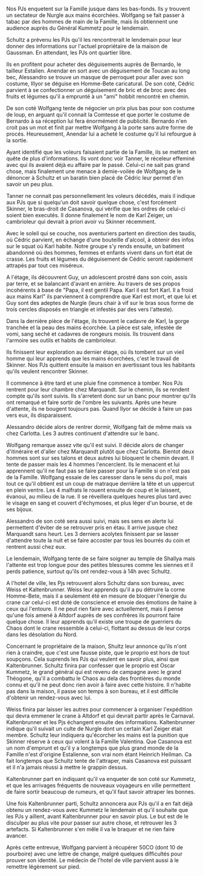 Nos PJs enquetent sur la Famille jusque dans les bas-fonds. Ils y trouvent un
sectateur de Nurgle aux mains écorchées. Wolfgang se fait passer à tabac par des
hommes de main de la Famille, mais ils obtiennent une audience auprès du Général
Kummetz pour le lendemain.

Schultz a prévenu les PJs qu'il les rencontrerait le lendemain pour leur donner
des informations sur l'actuel propriétaire de la maison de Gaussman. En
attendant, les PJs ont quartier libre.

Ils en profitent pour acheter des déguisements auprès de Bernardo, le tailleur
Estalien. Anendar en sort avec un déguisement de Toucan au long bec, Alessandro
se trouve un masque de perroquet pour aller avec son costume, Illyor se déguise
en Homme-Bete caricatural. De son coté, Cédric parvient à se confectionner un
déguisement de bric et de broc avec des fruits et légumes qu'il a emprunté à un
"ami" hobbit rencontré en chemin.

De son coté Wolfgang tente de négocier un prix plus bas pour son costume de
loup, en arguant qu'il connait la Comtesse et que porter le costume de Bernardo
à sa réception lui fera énormément de publicité. Bernardo n'en croit pas un mot
et finit par mettre Wolfgang à la porte sans autre forme de procés.
Heureusement, Anendar lui a acheté le costume qu'il lui refourgue à la sortie.

Ayant identifié que les voleurs faisaient partie de la Famille, ils se mettent
en quête de plus d'informations. Ils vont donc voir Tanner, le réceleur
effeminé avec qui ils avaient déjà eu affaire par le passé. Celui-ci ne sait
pas grand chose, mais finalement une menace à demie-voilée de Wolfgang de le
dénoncer à Schultz et un baratin bien placé de Cédric leur permet d'en savoir
un peu plus.

Tanner ne connait pas personnellement les voleurs décédés, mais il indique aux
PJs que si quelqu'un doit savoir quelque chose, c'est forcément Skinner, le
bras-droit de Casanova, qui vérifie que les ordres de celui-ci soient bien
executés. Il donne finalement le nom de Karl Zeiger, un cambrioleur qui devrait
à priori avoir vu Skinner récemment.

Avec le soleil qui se couche, nos aventuriers partent en direction des taudis,
où Cédric parvient, en échange d'une bouteille d'alcool, à obtenir des infos
sur le squat où Karl habite. Notre groupe s'y rends ensuite, un batiment
abandonné où des hommes, femmes et enfants vivent dans un fort état de crasse.
Les fruits et légumes du déguisement de Cédric seront rapidement attrapés par
tout ces miséreux.

A l'étage, ils découvrent Guy, un adolescent prostré dans son coin, assis par
terre, et se balancant d'avant en arrière. Au travers de ses propos incohérents
à base de "Papa, il est gentil Papa. Karl il est fort Karl. Il a froid aux
mains Karl" ils parviennent à comprendre que Karl est mort, et que lui et Guy
sont des adeptes de Nurgle (leurs chair à vif sur le bras sous forme de trois
cercles disposés en triangle et infestés par des vers l'atteste).

Dans la dernière pièce de l'étage, ils trouvent le cadavre de Karl, la gorge
tranchée et la peau des mains écorchée. La pièce est sale, infestée de vomi,
sang seché et cadavres de rongeurs moisis. Ils trouvent dans l'armoire ses
outils et habits de cambrioleur.

Ils finissent leur exploration au dernier étage, où ils tombent sur un vieil
homme qui leur apprends que les mains écorchées, c'est le travail de Skinner.
Nos PJs quittent ensuite la maison en avertissant tous les habitants qu'ils
veulent rencontrer Skinner.

Il commence à être tard et une pluie fine commence à tomber. Nos PJs rentrent
pour leur chambre chez Marquandt. Sur le chemin, ils se rendent compte qu'ils
sont suivis. Ils s'arretent donc sur un banc pour montrer qu'ils ont remarqué
et faire sortir de l'ombre les suivants. Après une heure d'attente, ils ne
bougent toujours pas. Quand Ilyor se décide à faire un pas vers eux, ils
disparaissent.

Alessandro décide alors de rentrer dormir, Wolfgang fait de même mais va chez
Carlotta. Les 3 autres continuent d'attendre sur le banc.

Wolfgang remarque assez vite qu'il est suivi. Il décide alors de changer
d'itinéraire et d'aller chez Marquandt plutôt que chez Carlotta. Bientot deux
hommes sont sur ses talons et deux autres lui bloquent le chemin devant. Il
tente de passer mais les 4 hommes l'encerclent. Ils le menacent et lui
apprennent qu'il ne faut pas se faire passer pour la Famille si on n'est pas de
la Famille. Wolfgang essaie de les caresser dans le sens du poil, mais tout ce
qu'il obtient est un coup de matraque derrière la tête et un uppercut en plein
ventre. Les 4 malfrats le rouent ensuite de coup et le laissent, évanoui, au
milieu de la rue. Il se réveillera quelques heures plus tard avec le visage en
sang et couvert d'échymoses, et plus léger d'un bourse, et de ses bijoux.

Alessandro de son coté sera aussi suivi, mais ses sens en alerte lui permettent
d'éviter de se retrouver pris en étau. Il arrive jusque chez Marquandt sans
heurt. Les 3 derniers acolytes finissent par se lasser d'attendre toute la nuit
et se faire accoster par tous les bourrés du coin et rentrent aussi chez eux.

Le lendemain, Wolfgang tente de se faire soigner au temple de Shallya mais
l'attente est trop longue pour des petites blessures comme les siennes et il
perds patience, surtout qu'ils ont rendez-vous à 14h avec Schultz. 

A l'hotel de ville, les Pjs retrouvent alors Schultz dans son bureau, avec
Weiss et Kaltenbrunner. Weiss leur apprends qu'il a pu détruire la corne
Homme-Bete, mais il a seulement été en mesure de bloquer l'énergie du crane car
celui-ci est doté de conscience et envoie des émotions de haine à ceux qui
l'entoure. Il ne peut rien faire avec actuellement, mais il pense qu'une fois
amené à Altdorf auprès de ses confrères ils pourront faire quelque chose. Il
leur apprends qu'il existe une troupe de guerriers du Chaos dont le crane
ressemble à celui-ci, flottant au dessus de leur corps dans les désolation du
Nord.

Concernant le propriétaire de la maison, Shultz leur annonce qu'ils n'ont rien
à craindre, que c'est une fausse piste, que le proprio est hors de tout
soupçons. Cela suprends les PJs qui veulent en savoir plus, ainsi que
Kaltenbrunner. Schultz finira par confesser que le proprio est Oscar Kummetz,
le grand général qui est revenu de campagne avec le grand Théogone, qu'il
a combattu le Chaos au dela des frontières du monde connu et qu'il ne peut donc
rien avoir à faire avec cette histoire. Il n'habite pas dans la maison, il
passe son temps à son bureau, et il est difficile d'obtenir un rendez-vous avec
lui.

Weiss finira par laisser les autres pour commencer à organiser l'expédition qui
devra emmener le crane à Altdorf et qui devrait partir après le Carnaval.
Kaltenbrunner et les Pjs échangent ensuite des informations. Kaltenbrunner
indique qu'il suivait un culte de Nurgle dont un certain Karl Zeiger était
membre. Schultz leur indiquera qu'écorcher les mains est la punition que
Skinner réserve à ceux qui volent à la Famille Valentina. Que Casanova est un
nom d'emprunt et qu'il y a longtemps que plus grand monde de la Famille n'est
d'origine Estalienne, son vrai nom étant Heinrich Heilman. Ca fait longtemps
que Schultz tente de l'attraper, mais Casanova est puissant et il n'a jamais
réussi à mettre le grappin dessus.

Kaltenbrunner part en indiquant qu'il va enqueter de son coté sur Kummetz, et
que les arrivages fréquents de nouveaux voyageurs en ville permettent de faire
sortir beaucoup de rumeurs, et qu'il faut savoir attraper les bonnes.

Une fois Kaltenbrunner parti, Schultz annoncera aux PJs qu'il a en fait déjà
obtenu un rendez-vous avec Kummetz le lendemain et qu'il souhaite que les PJs
y aillent, avant Kaltenbrunner pour en savoir plus. Le but est de le disculper
au plus vite pour passer sur autre chose, et retrouver les 3 artefacts. Si
Kaltenbrunner s'en mêle il va le braquer et ne rien faire avancer.

Après cette entrevue, Wolfgang parvient à récupérer 50CO (dont 10 de pourboire)
avec une lettre de change, malgré quelques difficultés pour prouver son
identité. Le médecin de l'hotel de ville parvient aussi à le remettre
légèrement sur pied.
